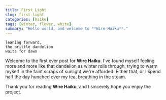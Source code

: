 ```yaml
---
title: First Light
slug: first-light
categories: [haiku]
tags: [winter, flower, white]
summary: "Hello world, and welcome to **Wire Haiku**."
---
```


```
leaning forward,
the brittle dandelion
waits for dawn
```

Welcome to the first ever post for **Wire Haiku**. 
I've found myself feeling more and more like that dandelion as winter rolls through, trying to warm myself in the faint scraps of sunlight we're afforded. Either that, or I spend half the day hunched over my tea, breathing in the steam.


Thank you for reading **Wire Haiku**, and I sincerely hope you enjoy the project. 
